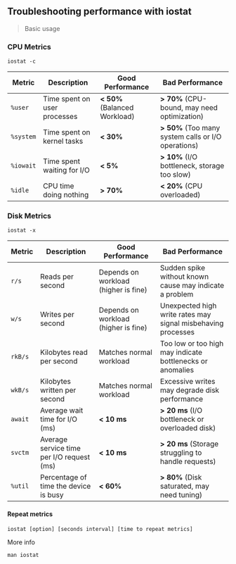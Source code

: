 ## Troubleshooting performance with iostat
> Basic usage

### CPU Metrics

```
iostat -c
```

| Metric | Description | Good Performance | Bad Performance |
|--------|-------------|------------------|-----------------|
|`%user`|Time spent on user processes|**< 50%** (Balanced Workload)|**> 70%** (CPU-bound, may need optimization)|
|`%system`|Time spent on kernel tasks|**< 30%**|**> 50%** (Too many system calls or I/O operations)|
|`%iowait`|Time spent waiting for I/O|**< 5%**|**> 10%** (I/O bottleneck, storage too slow)|
|`%idle`|CPU time doing nothing|**> 70%**|**< 20%** (CPU overloaded)|

### Disk Metrics

```
iostat -x
```

| Metric | Description | Good Performance | Bad Performance |
|--------|-------------|------------------|-----------------|
| `r/s`|Reads per second| Depends on workload (higher is fine)| Sudden spike without known cause may indicate a problem|
| `w/s`|Writes per second| Depends on workload (higher is fine)| Unexpected high write rates may signal misbehaving processes|
| `rkB/s`|Kilobytes read per second| Matches normal workload| Too low or too high may indicate bottlenecks or anomalies|
| `wkB/s`|Kilobytes written per second| Matches normal workload| Excessive writes may degrade disk performance|
| `await`|Average wait time for I/O (ms) | **< 10 ms** | **> 20 ms** (I/O bottleneck or overloaded disk)|
| `svctm`|Average service time per I/O request (ms)| **< 10 ms**| **> 20 ms** (Storage struggling to handle requests)|
| `%util`|Percentage of time the device is busy | **< 60%** | **> 80%** (Disk saturated, may need tuning)|


#### Repeat metrics

```
iostat [option] [seconds interval] [time to repeat metrics]
```

More info
```
man iostat
```
